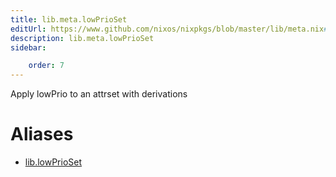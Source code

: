 ```yaml
---
title: lib.meta.lowPrioSet
editUrl: https://www.github.com/nixos/nixpkgs/blob/master/lib/meta.nix#L77C16
description: lib.meta.lowPrioSet
sidebar:

    order: 7
---
```


Apply lowPrio to an attrset with derivations


# Aliases

- [lib.lowPrioSet](/reference/liblowPrioSet)


